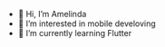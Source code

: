 - 👋 Hi, I’m Amelinda 
- 👀 I’m interested in mobile develoving
- 🌱 I’m currently learning Flutter

<!---
Amelinda2705/Amelinda2705 is a ✨ special ✨ repository because its `README.md` (this file) appears on your GitHub profile.
You can click the Preview link to take a look at your changes.
--->

